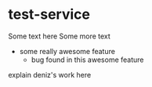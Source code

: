 # test-service
Some text here
Some more text
- some really awesome feature
  - bug found in this awesome feature

explain deniz's work here
